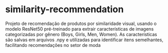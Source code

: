 # similarity-recommendation
Projeto de recomendação de produtos por similaridade visual, usando o modelo ResNet50 pré-treinado para extrair características de imagens categorizadas por gênero (Boys, Girls, Men, Women). As características são salvas em arquivos .npy e utilizadas para identificar itens semelhantes, facilitando recomendações no setor de moda
